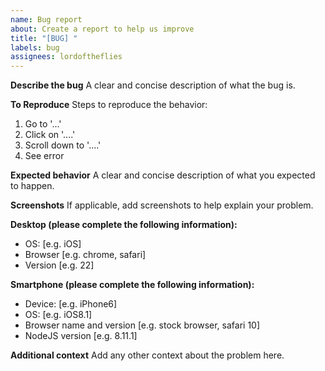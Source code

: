 ```yaml
---
name: Bug report
about: Create a report to help us improve
title: "[BUG] "
labels: bug
assignees: lordoftheflies
---
```


**Describe the bug**
A clear and concise description of what the bug is.

**To Reproduce**
Steps to reproduce the behavior:
1. Go to '...'
2. Click on '....'
3. Scroll down to '....'
4. See error

**Expected behavior**
A clear and concise description of what you expected to happen.

**Screenshots**
If applicable, add screenshots to help explain your problem.

**Desktop (please complete the following information):**
 - OS: [e.g. iOS]
 - Browser [e.g. chrome, safari]
 - Version [e.g. 22]

**Smartphone (please complete the following information):**
 - Device: [e.g. iPhone6]
 - OS: [e.g. iOS8.1]
 - Browser name and version [e.g. stock browser, safari 10]
 - NodeJS version [e.g. 8.11.1]

**Additional context**
Add any other context about the problem here.
